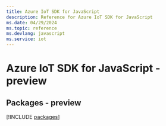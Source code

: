 ```yaml
---
title: Azure IoT SDK for JavaScript
description: Reference for Azure IoT SDK for JavaScript
ms.date: 04/29/2024
ms.topic: reference
ms.devlang: javascript
ms.service: iot
---
```

# Azure IoT SDK for JavaScript - preview
## Packages - preview
[!INCLUDE [packages](iot-index.md)]